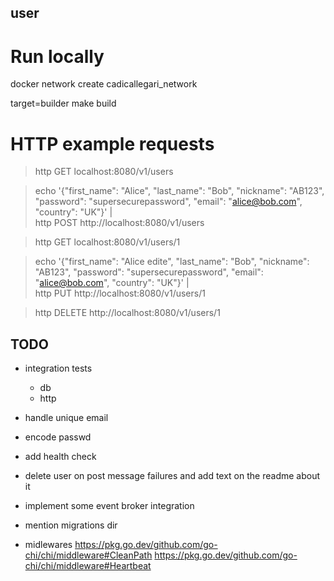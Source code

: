 user
-----------------------

# Run locally

docker network create cadicallegari_network

target=builder make build

# HTTP example requests

> http GET localhost:8080/v1/users

> echo '{"first_name": "Alice", "last_name": "Bob", "nickname": "AB123", "password": "supersecurepassword", "email": "alice@bob.com", "country": "UK"}' | \
    http POST http://localhost:8080/v1/users

> http GET localhost:8080/v1/users/1

> echo '{"first_name": "Alice edite", "last_name": "Bob", "nickname": "AB123", "password": "supersecurepassword", "email": "alice@bob.com", "country": "UK"}' | \
    http PUT http://localhost:8080/v1/users/1

> http DELETE http://localhost:8080/v1/users/1


## TODO
- integration tests
    - db
    - http
- handle unique email
- encode passwd
- add health check
- delete user on post message failures and add text on the readme about it
- implement some event broker integration
- mention migrations dir

- midlewares
    https://pkg.go.dev/github.com/go-chi/chi/middleware#CleanPath
    https://pkg.go.dev/github.com/go-chi/chi/middleware#Heartbeat


